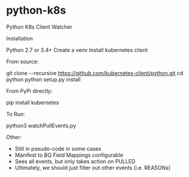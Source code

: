 # python-k8s
Python K8s Client Watcher

Installation

Python 2.7 or 3.4+
Create a venv
Install kubernetes client

From source:

git clone --recursive https://github.com/kubernetes-client/python.git
cd python
python setup.py install

From PyPi directly:

pip install kubernetes


To Run:

python3 watchPullEvents.py


Other:

- Still in pseudo-code in some cases
- Manifest to BQ Field Mappings configurable
- Sees all events, but only takes action on PULLED
- Ultimately, we should just filter out other events (i.e. REASONs)


